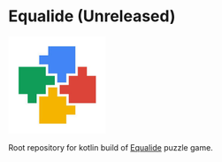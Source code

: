 # Equalide (Unreleased)

<img src="docs/img/icon.jpg" width="35%">

Root repository for kotlin build of [Equalide](https://play.google.com/store/apps/details?id=com.braingets.equalide) puzzle game.

